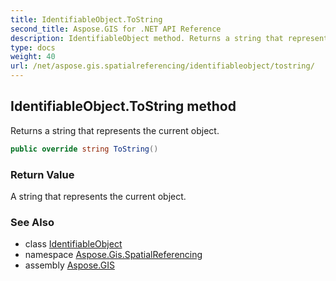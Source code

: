 ```yaml
---
title: IdentifiableObject.ToString
second_title: Aspose.GIS for .NET API Reference
description: IdentifiableObject method. Returns a string that represents the current object.
type: docs
weight: 40
url: /net/aspose.gis.spatialreferencing/identifiableobject/tostring/
---
```

## IdentifiableObject.ToString method

Returns a string that represents the current object.

```csharp
public override string ToString()
```

### Return Value

A string that represents the current object.

### See Also

* class [IdentifiableObject](../)
* namespace [Aspose.Gis.SpatialReferencing](../../identifiableobject/)
* assembly [Aspose.GIS](../../../)


